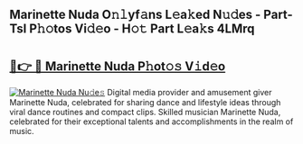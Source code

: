 ## Marinette Nuda O𝚗𝚕yf𝚊ns L𝚎a𝚔ed N𝚞𝚍es - Part-Tsl P𝚑𝚘tos Vi𝚍𝚎o - H𝚘𝚝 Part L𝚎a𝚔s 4LMrq

# <h2><a href="http://kf0bvu.oniu.top/?m=Marinette+Nuda">🔗👉 🔴 Marinette Nuda P𝚑ot𝚘𝚜 V𝚒d𝚎o</a></h2>

[![Marinette Nuda Nu𝚍e𝚜](https://i.imgur.com/0qMVB7G.gif)](http://kf0bvu.oniu.top/?m=Marinette+Nuda)
Digital media provider and amusement giver Marinette Nuda, celebrated for sharing dance and lifestyle ideas through viral dance routines and compact clips. Skilled musician Marinette Nuda, celebrated for their exceptional talents and accomplishments in the realm of music.  
